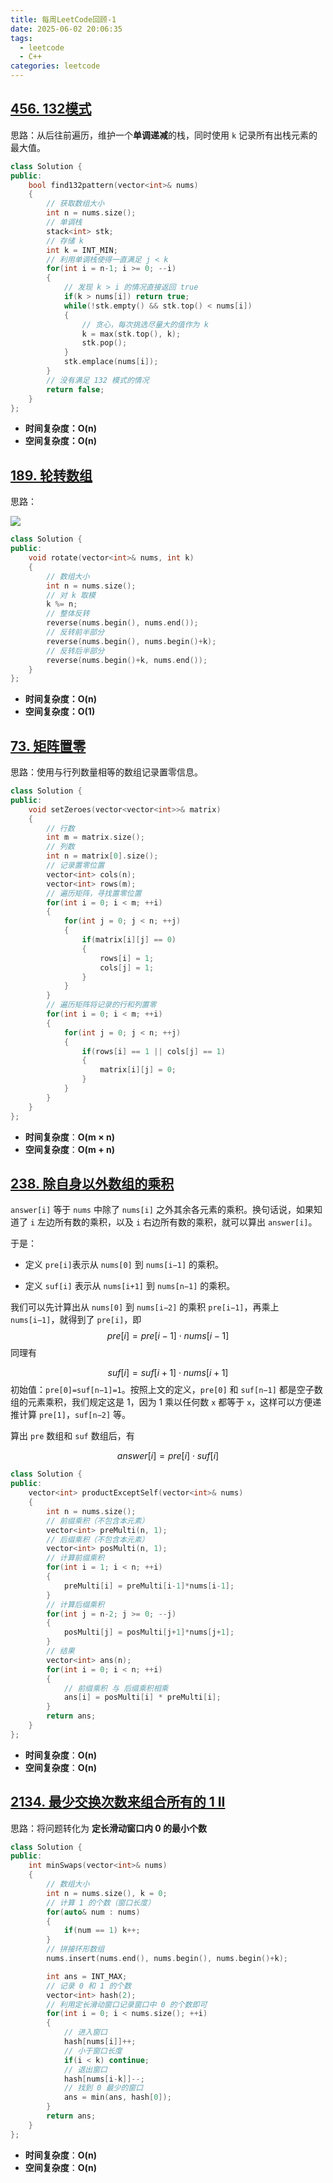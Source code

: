 ```yaml
---
title: 每周LeetCode回顾-1
date: 2025-06-02 20:06:35
tags:
  - leetcode
  - C++
categories: leetcode
---
```


## [456. 132模式](https://leetcode.cn/problems/132-pattern/)

思路：从后往前遍历，维护一个**单调递减**的栈，同时使用 `k` 记录所有出栈元素的最大值。

```c++
class Solution {
public:
    bool find132pattern(vector<int>& nums) 
    {
        // 获取数组大小
        int n = nums.size();
        // 单调栈
        stack<int> stk;
        // 存储 k
        int k = INT_MIN;
        // 利用单调栈使得一直满足 j < k 
        for(int i = n-1; i >= 0; --i)
        {
            // 发现 k > i 的情况直接返回 true
            if(k > nums[i]) return true;
            while(!stk.empty() && stk.top() < nums[i])
            {
                // 贪心，每次挑选尽量大的值作为 k
                k = max(stk.top(), k);
                stk.pop();
            }
            stk.emplace(nums[i]);
        }
        // 没有满足 132 模式的情况
        return false;
    }
};
```

- **时间复杂度：O(n)**
- **空间复杂度：O(n)**

## [189. 轮转数组](https://leetcode.cn/problems/rotate-array/)

思路：

![](./img/每周LeetCode回顾-1/轮转数组.png)

```c++
class Solution {
public:
    void rotate(vector<int>& nums, int k) 
    {
        // 数组大小
        int n = nums.size();
        // 对 k 取模
        k %= n;
        // 整体反转
        reverse(nums.begin(), nums.end());
        // 反转前半部分
        reverse(nums.begin(), nums.begin()+k);
        // 反转后半部分
        reverse(nums.begin()+k, nums.end());
    }
};
```

- **时间复杂度：O(n)**
- **空间复杂度：O(1)**

## [73. 矩阵置零](https://leetcode.cn/problems/set-matrix-zeroes)

思路：使用与行列数量相等的数组记录置零信息。

```c++
class Solution {
public:
    void setZeroes(vector<vector<int>>& matrix) 
    {
        // 行数
        int m = matrix.size();
        // 列数
        int n = matrix[0].size();
        // 记录置零位置
        vector<int> cols(n);
        vector<int> rows(m);
        // 遍历矩阵，寻找置零位置
        for(int i = 0; i < m; ++i)
        {
            for(int j = 0; j < n; ++j)
            {
                if(matrix[i][j] == 0)
                {
                    rows[i] = 1;
                    cols[j] = 1;
                }
            }
        }
        // 遍历矩阵将记录的行和列置零
        for(int i = 0; i < m; ++i)
        {
            for(int j = 0; j < n; ++j)
            {
                if(rows[i] == 1 || cols[j] == 1)
                {
                    matrix[i][j] = 0;
                }
            }
        }
    }
};
```

- **时间复杂度**：**O(m × n)**
- **空间复杂度**：**O(m + n)**

## [238. 除自身以外数组的乘积](https://leetcode.cn/problems/product-of-array-except-self)

`answer[i]` 等于 `nums` 中除了 `nums[i]` 之外其余各元素的乘积。换句话说，如果知道了 `i` 左边所有数的乘积，以及 `i` 右边所有数的乘积，就可以算出 `answer[i]`。

于是：

- 定义 `pre[i]`表示从 `nums[0]` 到 `nums[i−1]` 的乘积。

- 定义 `suf[i]` 表示从 `nums[i+1]` 到 `nums[n−1]` 的乘积。

我们可以先计算出从 `nums[0]` 到 `nums[i−2]` 的乘积 `pre[i−1]`，再乘上 `nums[i−1]`，就得到了 `pre[i]`，即
$$
pre[i]=pre[i−1]⋅nums[i−1]
$$
同理有

$$
suf[i]=suf[i+1]⋅nums[i+1]
$$
初始值：`pre[0]=suf[n−1]=1`。按照上文的定义，`pre[0]` 和 `suf[n−1]` 都是空子数组的元素乘积，我们规定这是 1，因为 1 乘以任何数 `x` 都等于 `x`，这样可以方便递推计算 `pre[1]`，`suf[n−2]` 等。

算出 `pre` 数组和 `suf` 数组后，有

$$
answer[i]=pre[i]⋅suf[i]
$$

```c++
class Solution {
public:
    vector<int> productExceptSelf(vector<int>& nums) 
    {
        int n = nums.size();
        // 前缀乘积（不包含本元素）
        vector<int> preMulti(n, 1);
        // 后缀乘积（不包含本元素）
        vector<int> posMulti(n, 1);
        // 计算前缀乘积
        for(int i = 1; i < n; ++i)
        {
            preMulti[i] = preMulti[i-1]*nums[i-1];
        }
        // 计算后缀乘积
        for(int j = n-2; j >= 0; --j)
        {
            posMulti[j] = posMulti[j+1]*nums[j+1];
        }
        // 结果
        vector<int> ans(n);
        for(int i = 0; i < n; ++i)
        {
            // 前缀乘积 与 后缀乘积相乘
            ans[i] = posMulti[i] * preMulti[i];
        }
        return ans;
    }
};
```

- **时间复杂度**：**O(n)**
- **空间复杂度**：**O(n)**

## [2134. 最少交换次数来组合所有的 1 II](https://leetcode.cn/problems/minimum-swaps-to-group-all-1s-together-ii/)

思路：将问题转化为 **定长滑动窗口内 0 的最小个数**

```c++
class Solution {
public:
    int minSwaps(vector<int>& nums) 
    {
        // 数组大小
        int n = nums.size(), k = 0;
        // 计算 1 的个数（窗口长度）
        for(auto& num : nums)
        {
            if(num == 1) k++;
        }
        // 拼接环形数组
        nums.insert(nums.end(), nums.begin(), nums.begin()+k);

        int ans = INT_MAX;
        // 记录 0 和 1 的个数
        vector<int> hash(2);
        // 利用定长滑动窗口记录窗口中 0 的个数即可
        for(int i = 0; i < nums.size(); ++i)
        {
            // 进入窗口
            hash[nums[i]]++;
            // 小于窗口长度
            if(i < k) continue;
            // 退出窗口
            hash[nums[i-k]]--;
            // 找到 0 最少的窗口
            ans = min(ans, hash[0]);
        }
        return ans;
    }
};
```

- **时间复杂度**：**O(n)**
- **空间复杂度**：**O(n)**
